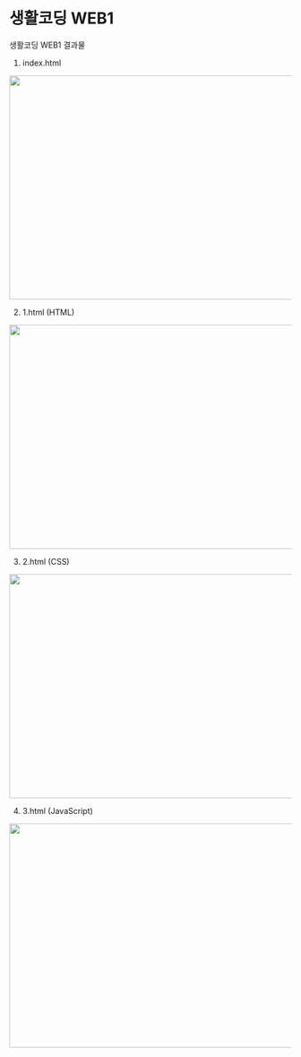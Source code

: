 # 생활코딩 WEB1
생활코딩 WEB1 결과물

1. index.html
<img src="https://user-images.githubusercontent.com/67365440/149290512-5b1cc983-46d3-44ec-bc26-3d15c39bdbf2.png" width="800" height="400"/>

2. 1.html (HTML)
<img src="https://user-images.githubusercontent.com/67365440/149290529-2455fe89-c177-4f7c-ad92-d105302aa32d.png" width="800" height="400"/>

3. 2.html (CSS)
<img src="https://user-images.githubusercontent.com/67365440/149290539-fa29ac7b-b7a6-4826-8333-f4c584f160d0.png" width="800" height="400"/>

4. 3.html (JavaScript)
<img src="https://user-images.githubusercontent.com/67365440/149290546-ac2bc650-b734-49d9-89eb-ff6d0bebdef8.png" width="800" height="400"/>
